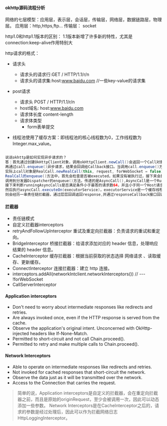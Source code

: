 #### okhttp源码流程分析

网络的七层模型：应用层，表示层，会话层，传输层，网络层，数据链路层，物理层。
应用层：http,https,ftp...
传输层： socket

http1.0和http1.1版本的区别：
1.1版本新增了许多新的特性，尤其是connection:keep-alive作用特别大

http请求的格式：
* 请求头
  * 请求头的请求行:GET / HTTP/1.1/r/n
  * 请求头的请求集:host:www.baidu.com //一些key-value的请求集
* post请求
  * 请求头 POST / HTTP/1.1/r/n
  * host域名: host:www.baidu.com
  * 请求体长度 content-length
  * 请求体类型
    * form表单提交

 * 线程池使用了缓存方案：即线程池的核心线程数为0，工作线程数为Integer.max_value。

```java

说说okhttp是如何实现异步请求的？
答：首先通过创建OkHttpClient对象，调用okHttpClient.newCall()会返回一个Call对象,
再通过call.enqueue()异步请求，结果会回调给Callback接口。当调用call.enqueue()方法的时候，
实际上call对象是RealCall.newRealCall(this, request, forWebSocket = false)，RealCall是Call的子类，
RealCall的enqueue()方法中，首先会检查是否被executed，如果没有被执行过，接下来会执行  client.dispatcher.enqueue(AsyncCall(responseCallback))，
调用到分发器Dispatcher的enqueue()方法，传递的是AsyncCall(),AsyncCall是一个Runnable,Dispatcher的enqueue方法，readyAsyncCalls加入到待执行队列中，
接下来判断runningAsyncCalls是否满足条件小于最答的请求数64，并且小于同一个Host请求数5,则runningAsyncCalls队列会把任务asyncCall添加进去，并且executableCalls会添加到集合中，
然后执行asyncCall.executeOn(executorService)，executorService是一个缓存线程池，接下来通过执行executorService.execute(this)，这个this就是runnable,因此会执行run()方法中的getResponseWithInterceptorChain(),
则会经历一串责任链拦截器，通过层层回调返回response,并通过responseCallback接口回调给Callback最初调用的地方，到这里就执行完毕，然后就会执行一些清理工作。

```

####  拦截器
* 责任链模式
* 自定义拦截器interceptors
* retryAndFollowUpInterceptor 重试及重定向拦截器：负责请求的重试和重定向。
* BridgeInterceptor 桥接拦截器：给请求添加对应的 header 信息，处理响应结果的 header 信息。
* CacheInterceptor 缓存拦截器：根据当前获取的状态选择 网络请求 、读取缓存、更新缓存。
* ConnectInterceptor 连接拦截器：建立 http 连接。
* interceptors.addAll(networkIntclient.networkInterceptors())  // --- !forWebSocket
* CallServerInterceptor 

#### Application interceptors
* Don't need to worry about intermediate responses like redirects and retries.
* Are always invoked once, even if the HTTP response is served from the cache.
* Observe the application's original intent. Unconcerned with OkHttp-injected headers like If-None-Match.
* Permitted to short-circuit and not call Chain.proceed().
* Permitted to retry and make multiple calls to Chain.proceed().
  
#### Network Interceptors
* Able to operate on intermediate responses like redirects and retries.
* Not invoked for cached responses that short-circuit the network.
* Observe the data just as it will be transmitted over the network.
* Access to the Connection that carries the request.

> 简单的说，Application interceptors是自定义的拦截器，会在重定向拦截器之前，而且是原始的originRequest，至少会被调用一次，因此可以动态添加一些参数。
> Network Interceptors是在CacheInterceptor之后的，请求的参数是经过处理后，因此可以作为拦截网络日志HttpLoggingInterceptor。
